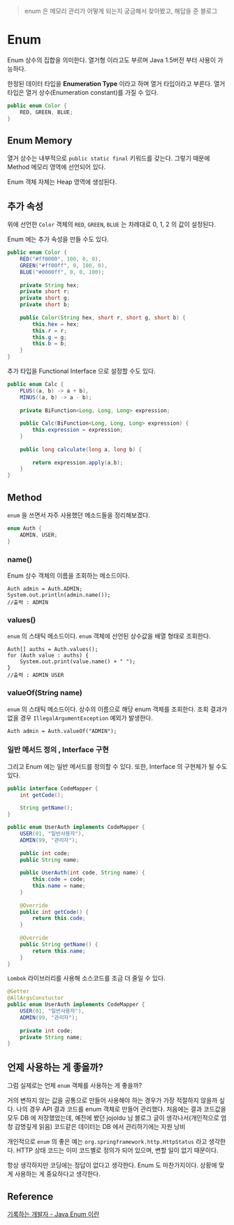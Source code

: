 > enum 은 메모리 관리가 어떻게 되는지 궁금해서 찾아봤고, 해답을 준 블로그

# Enum

Enum 상수의 집합을 의미한다.
열거형 이라고도 부르며 Java 1.5버전 부터 사용이 가능하다.

한정된 데이터 타입을 **Enumeration Type** 이라고 하며 열거 타입이라고 부른다.
열거 타입은 열거 상수(Enumeration constant)를 가질 수 있다.

```java
public enum Color {
    RED, GREEN, BLUE;
}
```

## Enum Memory

열거 상수는 내부적으로 ```public static final``` 키워드를 갖는다. 그렇기 때문에 Method 메모리 영역에 선언되어 있다.

Enum 객체 자체는 Heap 영역에 생성된다.

## 추가 속성

위에 선언한 ```Color``` 객체의 ```RED```, ```GREEN```, ```BLUE``` 는 차례대로 0, 1, 2 의 값이 설정된다.

Enum 에는 추가 속성을 만들 수도 있다.

```java
public enum Color {
    RED("#ff0000", 100, 0, 0),
    GREEN("#ff00ff", 0, 100, 0),
    BLUE("#0000ff", 0, 0, 100);
    
    private String hex;
    private short r;
    private short g;
    private short b;
    
    public Color(String hex, short r, short g, short b) {
        this.hex = hex;
        this.r = r;
        this.g = g;
        this.b = b;
    }
}
```

추가 타입을 Functional Interface 으로 설정할 수도 있다.

```java
public enum Calc {
    PLUS((a, b) -> a + b),
    MINUS((a, b) -> a - b);
    
    private BiFunction<Long, Long, Long> expression;
    
    public Calc(BiFunction<Long, Long, Long> expression) {
        this.expression = expression;
    }
    
    public long calculate(long a, long b) {
        
        return expression.apply(a,b);
    }
}
```


## Method

```enum``` 을 쓰면서 자주 사용했던 메소드들을 정리해보겠다.

```java
enum Auth {
    ADMIN, USER;
}
```

### name()

Enum 상수 객체의 이름을 조회하는 메소드이다.

```
Auth admin = Auth.ADMIN;
System.out.println(admin.name());
//출력 : ADMIN
```

### values()

```enum``` 의 스태틱 메소드이다.  ```enum``` 객체에 선언된 상수값을 배열 형태로 조회한다.

```
Auth[] auths = Auth.values();
for (Auth value : auths) {
    System.out.print(value.name() + " ");
}
//출력 : ADMIN USER
```

### valueOf(String name)

```enum``` 의 스태틱 메소드이다. 상수의 이름으로 해당 enum 객체를 조회한다. 
조회 결과가 없을 경우 ```IllegalArgumentException``` 예외가 발생한다.

```
Auth admin = Auth.valueOf("ADMIN");
```


### 일반 메서드 정의 , Interface 구현

그리고 Enum 에는 일반 메서드를 정의할 수 있다. 또한, Interface 의 구현체가 될 수도 있다.

```java
public interface CodeMapper {
    int getCode();
    
    String getName();
}
```

```java
public enum UserAuth implements CodeMapper {
    USER(01, "일반사용자"),
    ADMIN(99, "관리자");
    
    public int code;
    public String name;
    
    public UserAuth(int code, String name) {
        this.code = code;
        this.name = name;
    }
    
    @Override
    public int getCode() {
        return this.code;
    }
    
    @Override
    public String getName() {
        return this.name;
    }
}
```

```Lombok``` 라이브러리를 사용해 소스코드를 조금 더 줄일 수 있다.

```java
@Getter
@AllArgsConstuctor
public enum UserAuth implements CodeMapper {
    USER(01, "일반사용자"),
    ADMIN(99, "관리자");
    
    private int code;
    private String name;
}
```

## 언제 사용하는 게 좋을까?

그럼 실제로는 언제 ```enum``` 객체를 사용하는 게 좋을까?

거의 변하지 않는 값을 공통으로 만들어 사용해야 하는 경우가 가장 적절하지 않을까 싶다.
나의 경우 API 결과 코드를 enum 객체로 만들어 관리했다. 처음에는 결과 코드값을 모두 DB 에 저장했었는데,
예전에 봤던 jojoldu 님 블로그 글이 생각나서(개인적으로 엄청 감명깊게 읽음) 
코드같은 데이터는 DB 에서 관리하기에는 자원 낭비


개인적으로 ```enum``` 의 좋은 예는 ```org.springframework.http.HttpStatus``` 라고 생각한다.
HTTP 상태 코드는 이미 코드별로 정의가 되어 있으며, 변할 일이 없기 때문이다. 




항상 생각하지만 코딩에는 정답이 없다고 생각한다. Enum 도 마찬가지이다. 상황에 맞게 사용하는 게 중요하다고 생각한다.


## Reference

[기록하는 개발자 - Java Enum 이란](https://honbabzone.com/java/java-enum/)